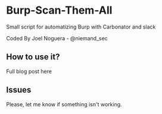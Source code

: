 # Burp-Scan-Them-All
Small script for automatizing Burp with Carbonator and slack

Coded By Joel Noguera - @niemand_sec

## How to use it? 

Full blog post here 


## Issues

Please, let me know if something isn't working.
